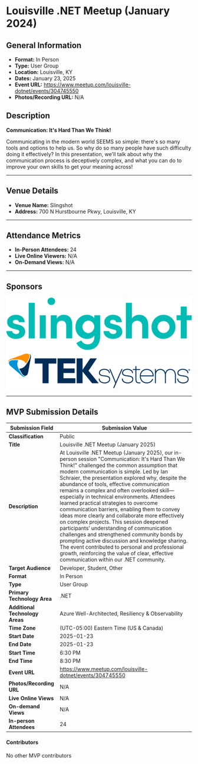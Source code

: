 # Louisville .NET Meetup (January 2024)

## General Information

- **Format:** In Person
- **Type:** User Group
- **Location:** Louisville, KY
- **Dates:** January 23, 2025
- **Event URL:** https://www.meetup.com/louisville-dotnet/events/304745550
- **Photos/Recording URL:** N/A

## Description

**Communication: It's Hard Than We Think!**

Communicating in the modern world SEEMS so simple: there's so many tools and options to help us. So why do so many people have such difficulty doing it effectively? In this presentation, we'll talk about why the communication process is deceptively complex, and what you can do to improve your own skills to get your meaning across!

---

## Venue Details

- **Venue Name:** Slingshot
- **Address:** 700 N Hurstbourne Pkwy, Louisville, KY

---

## Attendance Metrics

- **In-Person Attendees:** 24
- **Live Online Viewers:** N/A
- **On-Demand Views:** N/A

---

## Sponsors

[![Slingshot](assets/SLG_Logo_Word_Teal.png)](https://www.yslingshot.com/)
[![TEKsystems](assets/Teksystems-logo.png)](https://www.teksystems.com/)

---

## MVP Submission Details

| Submission Field                | Submission Value                                             |
| ------------------------------- | ------------------------------------------------------------ |
| **Classification**              | Public                                                       |
| **Title**                       | Louisville .NET Meetup (January 2025)                        |
| **Description**                 | At Louisville .NET Meetup (January 2025), our in-person session "Communication: It's Hard Than We Think!" challenged the common assumption that modern communication is simple. Led by Ian Schraier, the presentation explored why, despite the abundance of tools, effective communication remains a complex and often overlooked skill—especially in technical environments. Attendees learned practical strategies to overcome communication barriers, enabling them to convey ideas more clearly and collaborate more effectively on complex projects. This session deepened participants’ understanding of communication challenges and strengthened community bonds by prompting active discussion and knowledge sharing. The event contributed to personal and professional growth, reinforcing the value of clear, effective communication within our .NET community. |
| **Target Audience**             | Developer, Student, Other                                    |
| **Format**                      | In Person                                                    |
| **Type**                        | User Group                                                   |
| **Primary Technology Area**     | .NET                                                         |
| **Additional Technology Areas** | Azure Well-Architected, Resiliency & Observability           |
| **Time Zone**                   | (UTC-05:00) Eastern Time (US & Canada)                       |
| **Start Date**                  | 2025-01-23                                                   |
| **End Date**                    | 2025-01-23                                                   |
| **Start Time**                  | 6:30 PM                                                      |
| **End Time**                    | 8:30 PM                                                      |
| **Event URL**                   | https://www.meetup.com/louisville-dotnet/events/304745550    |
| **Photos/Recording URL**        | N/A                                                          |
| **Live Online Views**           | N/A                                                          |
| **On-demand Views**             | N/A                                                          |
| **In-person Attendees**         | 24                                                           |

#### Contributors

No other MVP contributors